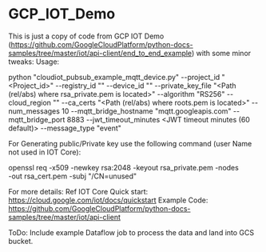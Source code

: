 # GCP_IOT_Demo
This is just a copy of code from GCP IOT Demo (https://github.com/GoogleCloudPlatform/python-docs-samples/tree/master/iot/api-client/end_to_end_example) with some minor tweaks:
Usage:

python "cloudiot_pubsub_example_mqtt_device.py" --project_id "<Project_id>" --registry_id "<GCTP IOT Core Registry ID>" --device_id "<GCP IOT Core Device ID>" --private_key_file "<Path (rel/abs) where rsa_private.pem is located>"  --algorithm "RS256" --cloud_region "<Region>" --ca_certs "<Path (rel/abs) where roots.pem is located>" --num_messages 10 --mqtt_bridge_hostname "mqtt.googleapis.com" --mqtt_bridge_port 8883 --jwt_timeout_minutes <JWT timeout minutes (60 default)> --message_type "event"
  
For Generating public/Private key use the following command (user Name not used in IOT Core):
  
 openssl req -x509 -newkey rsa:2048 -keyout rsa_private.pem -nodes \
    -out rsa_cert.pem -subj "/CN=unused"
  
 For more details:
  Ref IOT Core Quick start: https://cloud.google.com/iot/docs/quickstart
  Example Code: https://github.com/GoogleCloudPlatform/python-docs-samples/tree/master/iot/api-client
  
 ToDo:
  Include example Dataflow job to process the data and land into GCS bucket.
